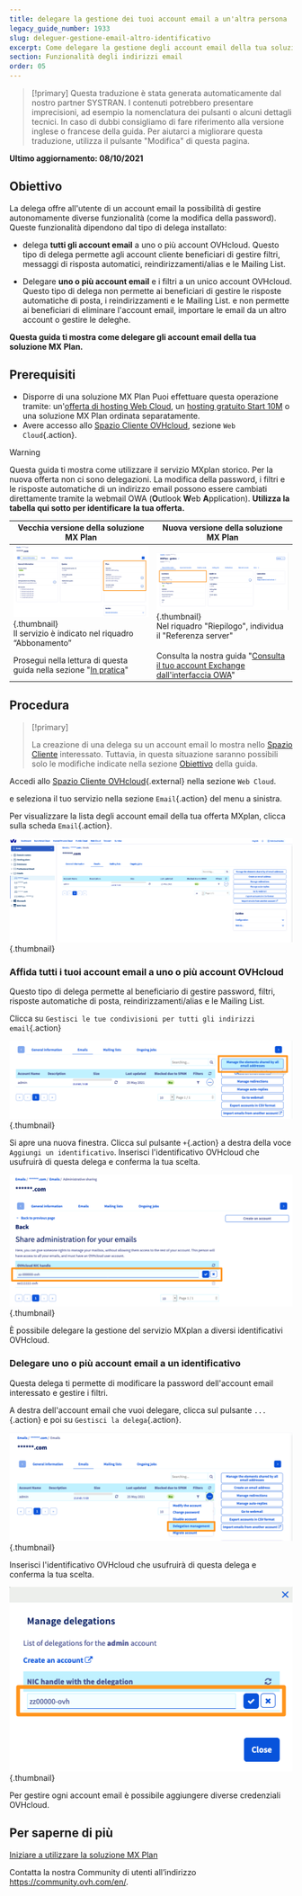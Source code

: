 ```yaml
---
title: delegare la gestione dei tuoi account email a un'altra persona
legacy_guide_number: 1933
slug: deleguer-gestione-email-altro-identificativo
excerpt: Come delegare la gestione degli account email della tua soluzione MX Plan
section: Funzionalità degli indirizzi email
order: 05
---
```


> [!primary]
> Questa traduzione è stata generata automaticamente dal nostro partner SYSTRAN. I contenuti potrebbero presentare imprecisioni, ad esempio la nomenclatura dei pulsanti o alcuni dettagli tecnici. In caso di dubbi consigliamo di fare riferimento alla versione inglese o francese della guida. Per aiutarci a migliorare questa traduzione, utilizza il pulsante "Modifica" di questa pagina.
>

**Ultimo aggiornamento: 08/10/2021**

## Obiettivo <a name="objective"></a>

La delega offre all'utente di un account email la possibilità di gestire autonomamente diverse funzionalità (come la modifica della password). Queste funzionalità dipendono dal tipo di delega installato:

- delega **tutti gli account email** a uno o più account OVHcloud. Questo tipo di delega permette agli account cliente beneficiari di gestire filtri, messaggi di risposta automatici, reindirizzamenti/alias e le Mailing List.

- Delegare **uno o più account email** e i filtri a un unico account OVHcloud. Questo tipo di delega non permette ai beneficiari di gestire le risposte automatiche di posta, i reindirizzamenti e le Mailing List. e non permette ai beneficiari di eliminare l'account email, importare le email da un altro account o gestire le deleghe.

**Questa guida ti mostra come delegare gli account email della tua soluzione MX Plan.**

## Prerequisiti

- Disporre di una soluzione MX Plan Puoi effettuare questa operazione tramite: un'[offerta di hosting Web Cloud](https://www.ovh.it/hosting-web/), un [hosting gratuito Start 10M](https://www.ovh.it/domini/offerta_hosting_start10m.xml) o una soluzione MX Plan ordinata separatamente.
- Avere accesso allo [Spazio Cliente OVHcloud](https://www.ovh.com/auth/?action=gotomanager&from=https://www.ovh.it/&ovhSubsidiary=it), sezione `Web Cloud`{.action}.

> [!warning]
>
> Questa guida ti mostra come utilizzare il servizio MXplan storico. Per la nuova offerta non ci sono delegazioni. La modifica della password, i filtri e le risposte automatiche di un indirizzo email possono essere cambiati direttamente tramite la webmail OWA (**O**utlook **W**eb **A**pplication). **Utilizza la tabella qui sotto per identificare la tua offerta.**
>

|Vecchia versione della soluzione MX Plan|Nuova versione della soluzione MX Plan|
|---|---|
|![email](images/mxplan-starter-legacy-step1.png){.thumbnail}<br> Il servizio è indicato nel riquadro “Abbonamento”|![email](images/mxplan-starter-new-step1.png){.thumbnail}<br>Nel riquadro "Riepilogo", individua il "Referenza server"|
|Prosegui nella lettura di questa guida nella sezione "[In pratica](#oldmxplan)"|Consulta la nostra guida "[Consulta il tuo account Exchange dall'interfaccia OWA](https://docs.ovh.com/it/microsoft-collaborative-solutions/exchange_2016_guida_allutilizzo_di_outlook_web_app/#modificare-la-password)"|

## Procedura <a name="oldmxplan"></a>

> [!primary]
>
>La creazione di una delega su un account email lo mostra nello [Spazio Cliente](https://www.ovh.com/auth/?action=gotomanager&from=https://www.ovh.it/&ovhSubsidiary=it) interessato. Tuttavia, in questa situazione saranno possibili solo le modifiche indicate nella sezione [Obiettivo](#objective) della guida.
>

Accedi allo [Spazio Cliente OVHcloud](https://www.ovh.com/auth/?action=gotomanager&from=https://www.ovh.it/&ovhSubsidiary=it){.external} nella sezione `Web Cloud`.

e seleziona il tuo servizio nella sezione `Email`{.action} del menu a sinistra.

Per visualizzare la lista degli account email della tua offerta MXplan, clicca sulla scheda `Email`{.action}.

![Delega](images/mxplan-delegation-01.png){.thumbnail}

### Affida tutti i tuoi account email a uno o più account OVHcloud

Questo tipo di delega permette al beneficiario di gestire password, filtri, risposte automatiche di posta, reindirizzamenti/alias e le Mailing List.

Clicca su `Gestisci le tue condivisioni per tutti gli indirizzi email`{.action}

![Delega](images/mxplan-delegation-02.png){.thumbnail}

Si apre una nuova finestra. Clicca sul pulsante `+`{.action} a destra della voce `Aggiungi un identificativo`. Inserisci l'identificativo OVHcloud che usufruirà di questa delega e conferma la tua scelta.

![Delega](images/mxplan-delegation-03.png){.thumbnail}

È possibile delegare la gestione del servizio MXplan a diversi identificativi OVHcloud.

### Delegare uno o più account email a un identificativo

Questa delega ti permette di modificare la password dell'account email interessato e gestire i filtri.

A destra dell'account email che vuoi delegare, clicca sul pulsante `...`{.action} e poi su `Gestisci la delega`{.action}.

![Delega](images/mxplan-delegation-04.png){.thumbnail}

Inserisci l'identificativo OVHcloud che usufruirà di questa delega e conferma la tua scelta.

![Delega](images/mxplan-delegation-05.png){.thumbnail}

Per gestire ogni account email è possibile aggiungere diverse credenziali OVHcloud.

## Per saperne di più

[Iniziare a utilizzare la soluzione MX Plan](https://docs.ovh.com/it/emails/informazioni-generali-email-condivise/)

Contatta la nostra Community di utenti all’indirizzo <https://community.ovh.com/en/>.
